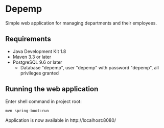 # Depemp
Simple web application for managing departments and their employees.

## Requirements
- Java Development Kit 1.8
- Maven 3.3 or later
- PostgreSQL 9.6 or later
  - Database "depemp", user "depemp" with password "depemp", all privileges granted

## Running the web application
Enter shell command in project root:
```
mvn spring-boot:run
```
Application is now available in http://localhost:8080/
